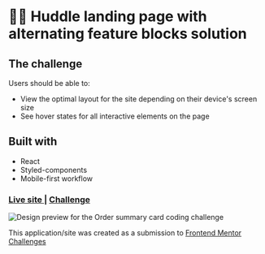 # 👩‍💻 Huddle landing page with alternating feature blocks solution

## The challenge

Users should be able to:

- View the optimal layout for the site depending on their device's screen size
- See hover states for all interactive elements on the page


## Built with

- React
- Styled-components
- Mobile-first workflow

<div>
  <h3>
    <a href= "https://react-huddle-landing-page.netlify.app/">
      Live site
    </a>
    <span> | </span>
    <a href= "https://www.frontendmentor.io/challenges/huddle-landing-page-with-alternating-feature-blocks-5ca5f5981e82137ec91a5100">
      Challenge
    </a>
  </h3>
</div>

![Design preview for the Order summary card coding challenge]()

This application/site was created as a submission to <a href= "https://www.frontendmentor.io/">Frontend Mentor Challenges</a> 
